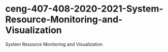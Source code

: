 # ceng-407-408-2020-2021-System-Resource-Monitoring-and-Visualization
System Resource Monitoring and Visualization
